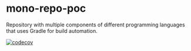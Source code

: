 # mono-repo-poc
Repository with multiple components of different programming languages that uses Gradle for build automation.

[![codecov](https://codecov.io/gh/binodmx/monorepo-poc/branch/main/graph/badge.svg?token=ZG7SBYT3JQ)](https://codecov.io/gh/binodmx/monorepo-poc)
